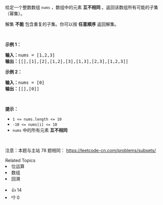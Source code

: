 <p>给定一个整数数组&nbsp;<code>nums</code> ，数组中的元素 <strong>互不相同</strong> 。返回该数组所有可能的子集（幂集）。</p>

<p>解集 <strong>不能</strong> 包含重复的子集。你可以按 <strong>任意顺序</strong> 返回解集。</p>

<p>&nbsp;</p>

<p><strong>示例 1：</strong></p>

<pre>
<strong>输入：</strong>nums = [1,2,3]
<strong>输出：</strong>[[],[1],[2],[1,2],[3],[1,3],[2,3],[1,2,3]]
</pre>

<p><strong>示例 2：</strong></p>

<pre>
<strong>输入：</strong>nums = [0]
<strong>输出：</strong>[[],[0]]
</pre>

<p>&nbsp;</p>

<p><strong>提示：</strong></p>

<ul>
	<li><code>1 &lt;= nums.length &lt;= 10</code></li>
	<li><code>-10 &lt;= nums[i] &lt;= 10</code></li>
	<li><code>nums</code> 中的所有元素 <strong>互不相同</strong></li>
</ul>

<p>&nbsp;</p>

<p><meta charset="UTF-8" />注意：本题与主站 78&nbsp;题相同：&nbsp;<a href="https://leetcode-cn.com/problems/subsets/">https://leetcode-cn.com/problems/subsets/</a></p>
<div><div>Related Topics</div><div><li>位运算</li><li>数组</li><li>回溯</li></div></div><br><div><li>👍 14</li><li>👎 0</li></div>